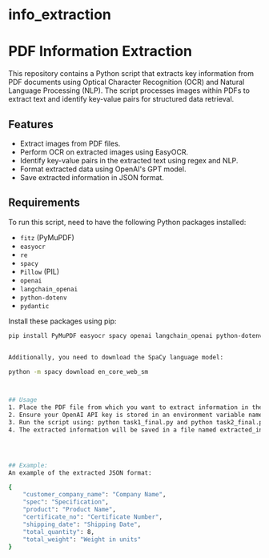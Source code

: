 # info_extraction

# PDF Information Extraction

This repository contains a Python script that extracts key information from PDF documents using Optical Character Recognition (OCR) and Natural Language Processing (NLP). The script processes images within PDFs to extract text and identify key-value pairs for structured data retrieval.

## Features

- Extract images from PDF files.
- Perform OCR on extracted images using EasyOCR.
- Identify key-value pairs in the extracted text using regex and NLP.
- Format extracted data using OpenAI's GPT model.
- Save extracted information in JSON format.

## Requirements

To run this script, need to have the following Python packages installed:

- `fitz` (PyMuPDF)
- `easyocr`
- `re`
- `spacy`
- `Pillow` (PIL)
- `openai`
- `langchain_openai`
- `python-dotenv`
- `pydantic`

Install these packages using pip:

```bash
pip install PyMuPDF easyocr spacy openai langchain_openai python-dotenv pydantic Pillow


Additionally, you need to download the SpaCy language model:

python -m spacy download en_core_web_sm



## Usage
1. Place the PDF file from which you want to extract information in the designated path in the script.
2. Ensure your OpenAI API key is stored in an environment variable named OPENAI_API_KEY in .env file.
3. Run the script using: python task1_final.py and python task2_final.py.
4. The extracted information will be saved in a file named extracted_information.json.




## Example:
An example of the extracted JSON format:

{
    "customer_company_name": "Company Name",
    "spec": "Specification",
    "product": "Product Name",
    "certificate_no": "Certificate Number",
    "shipping_date": "Shipping Date",
    "total_quantity": 8,
    "total_weight": "Weight in units"
}
